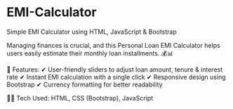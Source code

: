 # EMI-Calculator

Simple EMI Calculator using HTML, JavaScript & Bootstrap

Managing finances is crucial, and this Personal Loan EMI Calculator helps users easily estimate their monthly loan installments. 💰📊

🔹 Features:
✔ User-friendly sliders to adjust loan amount, tenure & interest rate
✔ Instant EMI calculation with a single click
✔ Responsive design using Bootstrap
✔ Currency formatting for better readability

👨‍💻 Tech Used: HTML, CSS (Bootstrap), JavaScript



